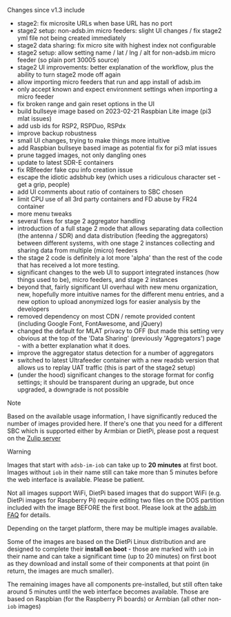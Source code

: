 Changes since v1.3 include
- stage2: fix microsite URLs when base URL has no port
- stage2 setup: non-adsb.im micro feeders: slight UI changes / fix stage2 yml file not being created immediately
- stage2 data sharing: fix micro site with highest index not configurable
- stage2 setup: allow setting name / lat / lng / alt for non-adsb.im micro feeder (so plain port 30005 source)
- stage2 UI improvements: better explanation of the workflow, plus the ability to turn stage2 mode off again
- allow importing micro feeders that run and app install of adsb.im
- only accept known and expect environment settings when importing a micro feeder
- fix broken range and gain reset options in the UI
- build bullseye image based on 2023-02-21 Raspbian Lite image (pi3 mlat issues)
- add usb ids for RSP2, RSPDuo, RSPdx
- improve backup robustness
- small UI changes, trying to make things more intuitive
- add Raspbian bullseye based image as potential fix for pi3 mlat issues
- prune tagged images, not only dangling ones
- update to latest SDR-E containers
- fix RBfeeder fake cpu info creation issue
- escape the idiotic adsbhub key (which uses a ridiculous character set - get a grip, people)
- add UI comments about ratio of containers to SBC chosen
- limit CPU use of all 3rd party containers and FD abuse by FR24 container
- more menu tweaks
- several fixes for stage 2 aggregator handling
- introduction of a full stage 2 mode that allows separating data collection (the antenna / SDR) and data distribution (feeding the aggregators) between different systems, with one stage 2 instances collecting and sharing data from multiple (micro) feeders
- the stage 2 code is definitely a lot more 'alpha' than the rest of the code that has received a lot more testing.
- significant changes to the web UI to support integrated instances (how things used to be), micro feeders, and stage 2 instances
- beyond that, fairly significant UI overhaul with new menu organization, new, hopefully more intuitive names for the different menu entries, and a new option to upload anonymized logs for easier analysis by the developers
- removed dependency on most CDN / remote provided content (including Google Font, FontAwesome, and jQuery)
- changed the default for MLAT privacy to OFF (but made this setting very obvious at the top of the 'Data Sharing' (previously 'Aggregators') page - with a better explanation what it does. 
- improve the aggregator status detection for a number of aggregators
- switched to latest Ultrafeeder container with a new readsb version that allows us to replay UAT traffic (this is part of the stage2 setup)
- (under the hood) significant changes to the storage format for config settings; it should be transparent during an upgrade, but once upgraded, a downgrade is not possible


> [!NOTE]
> Based on the available usage information, I have significantly reduced the number of images provided here. If there's one that you need for a different SBC which is supported either by Armbian or DietPi, please post a request on the [Zulip server](https://adsblol.zulipchat.com/#narrow/stream/391168-adsb-feeder-image)

> [!WARNING]
> Images that start with `adsb-im-iob` can take up to **20 minutes** at first boot. Images without `iob` in their name still can take more than 5 minutes before the web interface is available. Please be patient.
>
> Not all images support WiFi, DietPi based images that do support WiFi (e.g. DietPi images for Raspberry Pi) require editing two files on the DOS partition included with the image BEFORE the first boot. Please look at the [adsb.im FAQ](https://adsb.im/faq) for details.

Depending on the target platform, there may be multiple images available.

Some of the images are based on the DietPi Linux distribution and are designed to complete their **install on boot** - those are marked with `iob` in their name and can take a significant time (up to 20 minutes) on first boot as they download and install some of their components at that point (in return, the images are much smaller).

The remaining images have all components pre-installed, but still often take around 5 minutes until the web interface becomes available. Those are based on Raspbian (for the Raspberry Pi boards) or Armbian (all other non-`iob` images)



